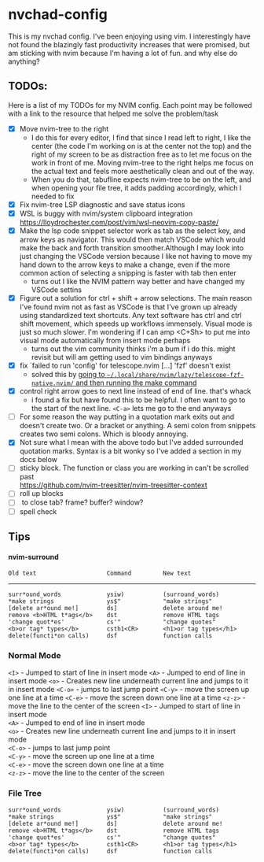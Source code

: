 # nvchad-config
 This is my nvchad config. I've been enjoying using vim. I interestingly have not found the blazingly fast productivity increases that were promised, but am sticking with nvim because I'm having a lot of fun. and why else do anything? 

## TODOs:
Here is a list of my TODOs for my NVIM config. Each point may be followed with a link to the resource that helped me solve the problem/task
- [x] Move nvim-tree to the right
    - I do this for every editor, I find that since I read left to right, I like the center (the code I'm working on is at the center not the top) and the right of my screen to be as distraction free as to let me focus on the work in front of me. Moving nvim-tree to the right helps me focus on the actual text and feels more aesthetically clean and out of the way.
    - When you do that, tabufline expects nvim-tree to be on the left, and when opening your file tree, it adds padding accordingly, which I needed to fix
- [x] Fix nvim-tree LSP diagnostic and save status icons
- [x] WSL is buggy with nvim/system clipboard integration  
https://lloydrochester.com/post/vim/wsl-neovim-copy-paste/  
- [x] Make the lsp code snippet selector work as tab as the select key, and arrow keys as navigator. This would then match VSCode which would make the back and forth transition smoother.Although I may look into just changing the VSCode version because I like not having to move my hand down to the arrow keys to make a change, even if the more common action of selecting a snipping is faster with tab then enter
    - turns out I like the NVIM pattern way better and have changed my VSCode settins 
- [x] Figure out a solution for ctrl + shift + arrow selections. The main reason I've found nvim not as fast as VSCode is that I've grown up already using standardized text shortcuts. Any text software has ctrl and ctrl shift movement, which speeds up workflows immensely. Visual mode is just so much slower. I'm wondering if I can amp <C+Sh> to put me into visual mode automatically from insert mode perhaps
    - turns out the vim community thinks i'm a bum if i do this. might revisit but will am getting used to vim bindings anyways
- [x] fix `failed to run 'config' for telescope.nvim [...] 'fzf' doesn't exist
    - solved this by [going to `~/.local/share/nvim/lazy/telescope-fzf-native.nvim/` and then running the make command](https://stackoverflow.com/questions/77435038/what-did-i-do-wrong-with-my-neovim-telescope-config#comment137385697_77442531)
- [x] control right arrow goes to next line instead of end of line. that's whack
    - i found a fix but have found this to be helpful. I often want to go to the start of the next line. `<C-a>` lets me go to the end anyways
- [ ] For some reason the way putting in a quotation mark exits out and doesn't create two. Or a bracket or anything. A semi colon from snippets creates two semi colons. Which is bloody annoying. 
- [x] Not sure what I mean with the above todo but I've added surrounded quotation marks. Syntax is a bit wonky so I've added a section in my docs below
- [ ] sticky block. The function or class you are working in can't be scrolled past  
https://github.com/nvim-treesitter/nvim-treesitter-context  
- [ ] roll up blocks
- [ ] <C-w> to close tab? frame? buffer? window?
- [ ] spell check

## Tips
#### nvim-surround
    Old text                    Command         New text
--------------------------------------------------------------------------------
    surr*ound_words             ysiw)           (surround_words)
    *make strings               ys$"            "make strings"
    [delete ar*ound me!]        ds]             delete around me!
    remove <b>HTML t*ags</b>    dst             remove HTML tags
    'change quot*es'            cs'"            "change quotes"
    <b>or tag* types</b>        csth1<CR>       <h1>or tag types</h1>
    delete(functi*on calls)     dsf             function calls
### Normal Mode
`<I>` - Jumped to start of line in insert mode
`<A>` - Jumped to end of line in insert mode
`<o>` - Creates new line underneath current line and jumps to it in insert mode
`<C-o>` - jumps to last jump point 
`<C-y>` - move the screen up one line at a time
`<C-e>` - move the screen down one line at a time
`<z-z>` - move the line to the center of the screen
`<I>` - Jumped to start of line in insert mode  
`<A>` - Jumped to end of line in insert mode  
`<o>` - Creates new line underneath current line and jumps to it in insert mode  
`<C-o>` - jumps to last jump point  
`<C-y>` - move the screen up one line at a time  
`<C-e>` - move the screen down one line at a time  
`<z-z>` - move the line to the center of the screen  
### File Tree
    surr*ound_words             ysiw)           (surround_words)
    *make strings               ys$"            "make strings"
    [delete ar*ound me!]        ds]             delete around me!
    remove <b>HTML t*ags</b>    dst             remove HTML tags
    'change quot*es'            cs'"            "change quotes"
    <b>or tag* types</b>        csth1<CR>       <h1>or tag types</h1>
    delete(functi*on calls)     dsf             function calls
